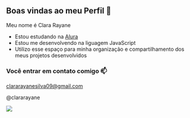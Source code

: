 ## Boas vindas ao meu Perfil 💖

Meu nome é Clara Rayane

- Estou estudando na [Alura](https://www.alura.com.br)
- Estou me desenvolvendo na liguagem JavaScript
- Utilizo esse espaço para minha organização e compartilhamento dos meus projetos desenvolvidos

### Você entrar em contato comigo 📫

clararayanesilva09@gmail.com

@clararayane

![](https://media1.tenor.com/m/fo682j0fhpAAAAAC/thank-you-youre-welcome.gif)
